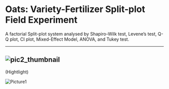 # Oats: Variety-Fertilizer Split-plot Field Experiment

A factorial Split-plot system analysed by Shapiro-Wilk test, Levene’s test, Q-Q plot, CI plot, Mixed-Effect Model, ANOVA, and Tukey test.

---
![pic2_thumbnail](https://user-images.githubusercontent.com/81752452/132083598-2b6952cc-16e2-43f1-bed7-bfdc14a692ba.png)
---
(Hightlight)

![Picture1](https://user-images.githubusercontent.com/81752452/132083602-9928bc94-1c48-41c0-9a3c-e42879e947fa.png)

